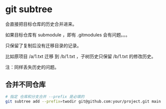 # git subtree

会直接把目标仓库的历史合并进来。

如果目标仓库有 submodule ，即有 .gitmodules 会有问题。。。

只保留了复制后没有迁移目录的记录。

比如原项目 /a/1.txt 迁移 到 /b/1.txt ，子树历史只保留 /b/1.txt 的修改历史。

注：同样丢失历史的问题。

## 合并不同仓库

```bash
# 指定 仓库和分支合并 --prefix 是必填的
git subtree add --prefix=twodir git@github.com:your/project.git main
```
